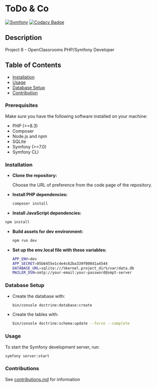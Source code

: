 # ToDo & Co

[![Symfony](https://github.com/lauralazzaro/projet8-TodoList/actions/workflows/symfony.yml/badge.svg)](https://github.com/lauralazzaro/projet8-TodoList/actions/workflows/symfony.yml)
[![Codacy Badge](https://app.codacy.com/project/badge/Grade/e75c4044c8cb4aebbb72c6d8e07cbc13)](https://app.codacy.com/gh/lauralazzaro/projet8-TodoList/dashboard?utm_source=gh&utm_medium=referral&utm_content=&utm_campaign=Badge_grade)

## Description

Project 8 - OpenClassrooms PHP/Symfony Developer

## Table of Contents

- [Installation](#installation)
- [Usage](#usage)
- [Database Setup](#database-setup)
- [Contribution](contributions.md)

### Prerequisites

Make sure you have the following software installed on your machine:

- PHP (>=8.3)
- Composer
- Node.js and npm
- SQLite
- Symfony (>=7.0)
- Symfony CLI

### Installation

- **Clone the repository:**

   Choose the URL of preference from the code page of the repository.  


- **Install PHP dependencies:**

   ```bash
   composer install
   ```

- **Install JavaScript dependencies:**

```bash
npm install
```

- **Build assets for dev environment:**

   ```bash
   npm run dev
   ```

- **Set up the env.local file with these variables:**

   ```bash
   APP_ENV=dev  
   APP_SECRET=05b6455e1c4e4c62ba339f000d1a4544  
   DATABASE_URL=sqlite:///%kernel.project_dir%/var/data.db  
   MAILER_DSN=smtp://your-email:your-password@smpt-server
   ```

### Database Setup

- Create the database with:

    ```bash
    bin/console doctrine:database:create
    ```

- Create the tables with:

    ```bash
    bin/console doctrine:schema:update --force --complete
    ```

### Usage

To start the Symfony development server, run:

   ```bash
   symfony server:start
   ```

### Contributions

See [contributions.md](contributions.md) for information
